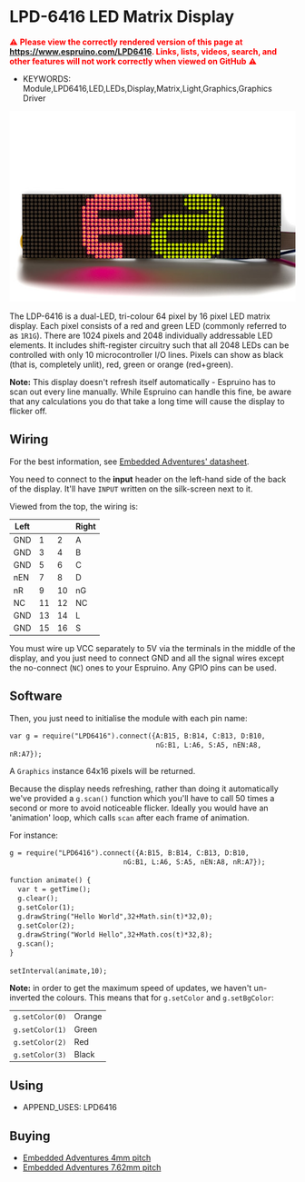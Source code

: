 <!--- Copyright (c) 2013 Gordon Williams, Embedded Adventures, Pur3 Ltd. See the file LICENSE for copying permission. -->
LPD-6416 LED Matrix Display
========================

<span style="color:red">:warning: **Please view the correctly rendered version of this page at https://www.espruino.com/LPD6416. Links, lists, videos, search, and other features will not work correctly when viewed on GitHub** :warning:</span>

* KEYWORDS: Module,LPD6416,LED,LEDs,Display,Matrix,Light,Graphics,Graphics Driver

![LPD-6416 module](LPD6416.jpg)

The LDP-6416 is a dual-LED, tri-colour 64 pixel by 16 pixel LED matrix display. Each pixel consists
 of a red and green LED (commonly referred to as `1R1G`). There are 1024 pixels and 2048 individually
 addressable LED elements. It includes shift-register circuitry such that all 2048 LEDs can be 
controlled with only 10 microcontroller I/O lines. Pixels can show as black (that is, completely
 unlit), red, green or orange (red+green).

**Note:** This display doesn't refresh itself automatically - Espruino has to scan out every line manually.
While Espruino can handle this fine, be aware that any calculations you do that take a long time will cause
the display to flicker off.

Wiring
-----

For the best information, see [Embedded Adventures' datasheet](http://www.embeddedadventures.com/datasheets/LDP-6416.pdf).

You need to connect to the **input** header on the left-hand side of the back of the display. It'll have `INPUT` written on the silk-screen next to it.

Viewed from the top, the wiring is:

| Left | | | Right |
|------|-|-|-------|
| GND | 1 | 2 | A |
| GND | 3 | 4 | B |
| GND | 5 | 6 | C |
| nEN | 7 | 8 | D |
| nR | 9 | 10 | nG |
| NC | 11 | 12 | NC | 
| GND | 13 | 14 | L | 
| GND | 15 | 16 | S | 

You must wire up VCC separately to 5V via the terminals in the middle of the display, and you just 
need to connect GND and all the signal wires except the no-connect (`NC`) ones to your Espruino. Any 
GPIO pins can be used.

Software
-------

Then, you just need to initialise the module with each pin name:

```
var g = require("LPD6416").connect({A:B15, B:B14, C:B13, D:B10,
                                    nG:B1, L:A6, S:A5, nEN:A8, nR:A7});
```

A `Graphics` instance 64x16 pixels will be returned.

Because the display needs refreshing, rather than doing it automatically we've provided a `g.scan()` 
function which you'll have to call 50 times a second or more to avoid noticeable flicker. Ideally
you would have an 'animation' loop, which calls `scan` after each frame of animation.

For instance:

```
g = require("LPD6416").connect({A:B15, B:B14, C:B13, D:B10,
                            nG:B1, L:A6, S:A5, nEN:A8, nR:A7});

function animate() {
  var t = getTime();
  g.clear();
  g.setColor(1);
  g.drawString("Hello World",32+Math.sin(t)*32,0);
  g.setColor(2);
  g.drawString("World Hello",32+Math.cos(t)*32,8);
  g.scan();
}

setInterval(animate,10);
```

**Note:** in order to get the maximum speed of updates, we haven't un-inverted the colours. This means that for `g.setColor` and `g.setBgColor`:

|   |   |
|---|---|
| `g.setColor(0)` | Orange |
| `g.setColor(1)` | Green |
| `g.setColor(2)` | Red |
| `g.setColor(3)` | Black |

Using 
-----

* APPEND_USES: LPD6416

Buying
-----

* [Embedded Adventures 4mm pitch](http://www.embeddedadventures.com/LED_matrix_display_LDP-6416.html)
* [Embedded Adventures 7.62mm pitch](http://www.embeddedadventures.com/LED_matrix_display_LDP-6416-P7.62.html)

